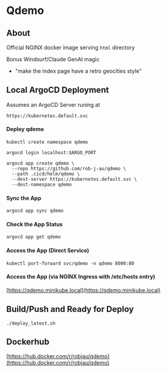 # Qdemo

## About

Official NGINX docker image serving `html` directory

Bonus Windsurf/Claude GenAI magic

* "make the index page have a retro geocities style"


## Local ArgoCD Deployment

Assumes an ArgoCD Server runing at

`https://kubernetes.default.svc`

#### Deploy qdemo

`kubectl create namespace qdemo`

`argocd login localhost:$ARGO_PORT`

```
argocd app create qdemo \
  --repo https://github.com/rob-j-au/qdemo \
  --path .cicd/helm/qdemo \
  --dest-server https://kubernetes.default.svc \
  --dest-namespace qdemo
```

#### Sync the App

`argocd app sync qdemo`

#### Check the App Status
`argocd app get qdemo`

#### Access the App (Direct Service)
`kubectl port-forward svc/qdemo -n qdemo 8000:80`

#### Access the App (via NGINX Ingress with /etc/hosts entry)

[https://qdemo.minikube.local](https://qdemo.minikube.local)

## Build/Push and Ready for Deploy

```
./deploy_latest.sh
```


## Dockerhub

[https://hub.docker.com/r/robjau/qdemo](https://hub.docker.com/r/robjau/qdemo)